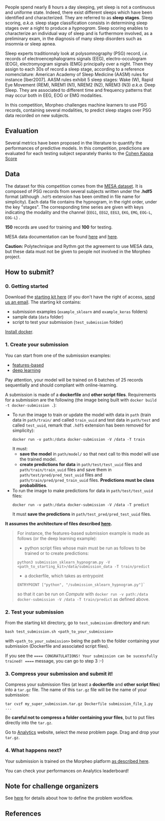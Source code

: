 People spend nearly 8 hours a day sleeping, yet sleep is not a continuous and uniforme state. Indeed, there exist different sleeps which have been identified and characterized. They are referred to as **sleep stages**. Sleep scoring, *a.k.a.* sleep stage classification consists in determining sleep stages over a night to produce a *hypnogram*. Sleep scoring enables to characterize an individual way of sleep and is furthermore involved, as a preliminary exam, in the diagnosis of many sleep disorders such as insomnia or sleep apnea.

Sleep experts traditionnaly look at polysomnography (PSG) record, *i.e.* records of electroencephalograms signals (EEG), electro-occulogram (EOG), electromyogram signals (EMG) principally over a night. Then they assign to each 30s of record a sleep stage, according to a reference nomenclature: American Academy of Sleep Medicine (AASM) rules for instance [Iber2007]. AASM rules exhibit 5 sleep stages: Wake (W), Rapid Eye Movement (REM), NREM1 (N1), NREM2 (N2), NREM3 (N3) *a.k.a.* Deep Sleep. They are associated to different time and frequency patterns that may occur both in EEG, EOG or EMG modalities.

In this competition, Morpheo challenges machine learners to use PSG records, containing several modalities, to predict sleep stages over PSG data recorded on new subjects.

## Evaluation

Several metrics have been proposed in the literature to quantify the performances of predictive models. In this competition, predictions are evaluated for each testing subject separately thanks to the [Cohen Kappa Score](http://scikit-learn.org/stable/modules/generated/sklearn.metrics.cohen_kappa_score.html)

## Data

The dataset for this competition comes from the [MESA dataset](https://sleepdata.org/datasets/mesa). It is composed of PSG records from several subjects written under the **.hdf5** format (although `.hdf5` extension has been omitted in file name for simplicity).
Each data file contains the hypnogram, in the right order, under the key "stages".
The corresponding time series are given with keys indicating the modality and the channel (`EEG1`, `EEG2`, `EEG3`, `EKG`, `EMG`, `EOG-L`, `EOG-L`) .

**150** records are used for training and **100** for testing.

MESA data documentation can be found [here](https://sleepdata.org/datasets/mesa/pages/equipment/montage-and-sampling-rate-information.md) and [here](https://sleepdata.org/datasets/mesa/files/documentation/MESA_Sleep_Data_Documentation_Guide.pdf).

**Caution:** Polytechnique and Rythm got the agreement to use MESA data, but these data must not be given to people not involved in the Morpheo project.

## How to submit?

### 0. Getting started

Download the [starting kit here](https://storage.cloud.google.com/mesa_starting_kit/mesa_starting_kit.tar.gz?_ga=1.218895327.773593531.1497863845) (if you don't have the right of access, [send us an email](mailto:camille.marini@polytechnique.edu).
The starting kit contains:
- submission examples (`example_sklearn` and `example_keras` folders)
- sample data (`data` folder)
- script to test your submission (`test_submission` folder)

[Install docker](https://docs.docker.com/get-started).


### 1. Create your submission

You can start from one of the submission examples:
- [features-based](https://github.com/MorpheoOrg/hypnogram-wf/tree/master/docker_submission/example_sklearn)
- [deep learning](https://github.com/MorpheoOrg/hypnogram-wf/tree/master/docker_submission/example_keras)

Pay attention, your model will be trained on 6 batches of 25 records sequentially and should compliant with online-learning.

A submission is made of a **dockerfile** and **other script files**. Requirements for a submission are the following (the image being built with `docker build -t docker-submission .`):
- To run the image to train or update the model with data in `path` (train data in `path/train/` and called `train_uuid` and test data in `path/test` and called `test_uuid`, remark that `.hdf5` extension has been removed for simplicity):
  ```
  docker run -v path:/data docker-submission -V /data -T train
  ```
  It must:
  - **save the model** in `path/model/` so that next call to this model will use the trained model.
  - **create predictions for data** in `path/test/test_uuid` files and `path/train/train_uuid` files and save them in `path/test/pred/pred_test_uuid` files and `path/train/pred/pred_train_uuid` files. **Predictions must be class probabilities**.
- To run the image to make predictions for data in `path/test/test_uuid` files:
  ```
  docker run -v path:/data docker-submission -V /data -T predict
  ```
  It must **save the predictions** in `path/test_pred/pred_test_uuid` files.

**It assumes the architecture of files described [here](https://morpheoorg.github.io/morpheo/modules/learning.html#folders).**

> For instance, the features-based submission example is made as follows (or the deep learning example):
> - python script files whose main must be run as follows to be trained or to create predictions:
> ```
> python3 submission_sklearn_hypnogram.py -V <path_to_starting_kit>/data/submission_data -T train/predict
> ```
> - a dockerfile, which takes as entrypoint
> ```
> ENTRYPOINT ["python", "/submission_sklearn_hypnogram.py"]`
> ```
> so that it can be run on *Compute* with `docker run -v path:/data docker-submission -V /data -T train/predict` as defined above.

### 2. Test your submission

From the starting kit directory, go to `test_submission` directory and run:
```
bash test_submission.sh <path_to_your_submission>
```
with `<path_to_your_submission>` being the path to the folder containing your submission (Dockerfile and associated script files).

If you see the `==== CONGRATULATIONS! Your submission can be sucessfully trained! ====` message, you can go to step 3 :-)

### 3. Compress your submission and submit it!

Compress your submission files (at least a **dockerfile** and **other script files**) into a `tar.gz` file. The name of this `tar.gz` file will be the name of your submission:
```
tar cvzf my_super_submission.tar.gz Dockerfile submission_file_1.py ...
```
Be **careful not to compress a folder containing your files**, but to put files directly into the `tar.gz`.

Go to [Analytics](https://analytics.morpheo.io/problem/) website, select the *mesa* problem page. Drag and drop your `tar.gz`.

### 4. What happens next?

Your submission is trained on the Morpheo platform [as described here](https://morpheoorg.github.io/morpheo/modules/learning.html#training-on-morpheo).

You can check your performances on Analytics leaderboard!


## Note for challenge organizers

See [here](./problem_definition.md) for details about how to define the problem workflow.


## References

[^Iber2007]: Iber, C., Ancoli-Israel, S., Chesson, A., & Quan, S. F. (2007). The AASM Manual for the Scoring of Sleep and Associated Events: Rules, Terminology and Technical Specification. Journal of Clinical Sleep Medicine.


